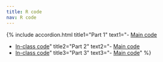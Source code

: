 ```yaml
---
title: R code
nav: R code
---
```


{% include accordion.html title1="Part 1" text1="- [Main code](../Rcode/part1.Rmd)   
- [In-class code](../Rcode/part1_inclass.Rmd)" 
title2="Part 2" text2="- [Main code](../Rcode/part2.Rmd)   
- [In-class code](../Rcode/part2_inclass.Rmd)" title3="Part 3" text3="- [Main code](../Rcode/part3.Rmd)" %}

